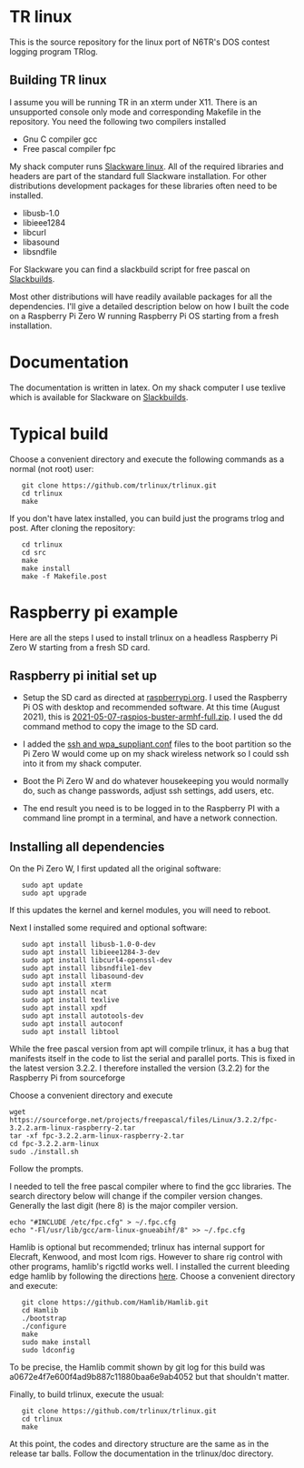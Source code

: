 
# TR linux

This is the source repository for the linux port of N6TR's
DOS contest logging program TRlog.

## Building TR linux
I assume you will be running TR in an xterm under X11. There is
an unsupported console only mode and corresponding Makefile in the repository.
You need the following two compilers installed

* Gnu C compiler gcc
* Free pascal compiler fpc

My shack computer runs [Slackware linux](http://www.slackware.com/).
All of the required libraries and headers are part of the standard full
Slackware installation. For other distributions development packages
for these libraries often need to be installed.

* libusb-1.0
* libieee1284
* libcurl
* libasound
* libsndfile

For Slackware you can find a slackbuild script for free pascal
on [Slackbuilds](https://slackbuilds.org/).

Most other distributions will have readily available packages for
all the dependencies. I'll give a detailed description below on
how I built the code on a Raspberry Pi Zero W running Raspberry Pi OS
starting from a fresh
installation.

# Documentation
The documentation is written in latex. On my shack computer
I use texlive which is
available for Slackware
on [Slackbuilds](https://slackbuilds.org/).


# Typical build

Choose a convenient directory and execute the following commands
as a normal (not root) user:

```
   git clone https://github.com/trlinux/trlinux.git
   cd trlinux
   make
```

If you don't have latex installed, you can build just the programs trlog
and post. After cloning the repository:

```
   cd trlinux
   cd src
   make
   make install
   make -f Makefile.post
```

# Raspberry pi example

Here are all the steps I used to
install trlinux on a headless
Raspberry Pi Zero W starting from a fresh SD card.

## Raspberry pi initial set up

* Setup the SD card as directed at
[raspberrypi.org](https://www.raspberrypi.org). I used the Raspberry Pi OS
with desktop and recommended software. At this time (August 2021), this
is [2021-05-07-raspios-buster-armhf-full.zip](https://downloads.raspberrypi.org/raspios_full_armhf/images/raspios_full_armhf-2021-05-28/2021-05-07-raspios-buster-armhf-full.zip).
I used the dd command method to copy the image to the SD card.

* I added the
[ssh and wpa_suppliant.conf](https://www.raspberrypi.org/documentation/computers/configuration.html#setting-up-a-headless-raspberry-pi)
files to the boot partition so the Pi Zero W would
come up on my shack wireless network so I could ssh into it from my
shack computer.

* Boot the Pi Zero W and do whatever housekeeping you would normally do,
such as change passwords, adjust ssh settings, add users, etc.

* The end result you need is to be logged in to the Raspberry PI
with a command line prompt
in a terminal, and have a network connection.

## Installing all dependencies

On the Pi Zero W, I first updated all the original software:
```
   sudo apt update
   sudo apt upgrade
```
If this updates the kernel and kernel modules, you will need to reboot.

Next I installed some required and optional software:
```
   sudo apt install libusb-1.0-0-dev
   sudo apt install libieee1284-3-dev
   sudo apt install libcurl4-openssl-dev
   sudo apt install libsndfile1-dev
   sudo apt install libasound-dev
   sudo apt install xterm
   sudo apt install ncat
   sudo apt install texlive
   sudo apt install xpdf
   sudo apt install autotools-dev
   sudo apt install autoconf
   sudo apt install libtool
```

While the free pascal version from apt will compile trlinux, it has
a bug that manifests itself
in the code to list the serial and parallel ports. This is fixed
in the latest version 3.2.2.
I therefore installed the version (3.2.2) for the
Raspberry Pi from sourceforge

Choose a convenient directory and execute
```
wget https://sourceforge.net/projects/freepascal/files/Linux/3.2.2/fpc-3.2.2.arm-linux-raspberry-2.tar
tar -xf fpc-3.2.2.arm-linux-raspberry-2.tar
cd fpc-3.2.2.arm-linux
sudo ./install.sh
```
Follow the prompts.

I needed to tell the free pascal compiler where to find the gcc libraries.
The search directory below will change if the compiler version changes.
Generally the last digit (here 8) is the major compiler version.
```
echo "#INCLUDE /etc/fpc.cfg" > ~/.fpc.cfg
echo "-Fl/usr/lib/gcc/arm-linux-gnueabihf/8" >> ~/.fpc.cfg
```

Hamlib is optional but recommended; trlinux has internal support for
Elecraft, Kenwood, and most Icom rigs. However to share
rig control with other programs, hamlib's rigctld works well.
I installed the current bleeding edge
hamlib by following the directions
[here](https://rigpi.net/help/installing-the-latest-hamlib.html).
Choose a convenient directory and execute:
```
   git clone https://github.com/Hamlib/Hamlib.git
   cd Hamlib
   ./bootstrap
   ./configure
   make
   sudo make install
   sudo ldconfig
```
To be precise, the Hamlib commit shown by git log for this
build was
a0672e4f7e600f4ad9b887c11880baa6e9ab4052 but that shouldn't matter.

Finally, to build trlinux, execute the usual:
```
   git clone https://github.com/trlinux/trlinux.git
   cd trlinux
   make
```

At this point, the codes and directory structure are the same as in the
release tar balls. Follow the documentation in the trlinux/doc directory.
